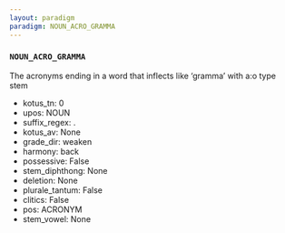 ```yaml
---
layout: paradigm
paradigm: NOUN_ACRO_GRAMMA
---
```

### ` NOUN_ACRO_GRAMMA `

The acronyms ending in a word that inflects like ‘gramma’ with a:o type stem
* kotus_tn: 0
* upos: NOUN
* suffix_regex: .
* kotus_av: None
* grade_dir: weaken
* harmony: back
* possessive: False
* stem_diphthong: None
* deletion: None
* plurale_tantum: False
* clitics: False
* pos: ACRONYM
* stem_vowel: None
